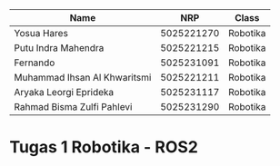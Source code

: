 | Name           | NRP        | Class     |
| ---            | ---        | ----------|
| Yosua Hares | 5025221270 | Robotika |
| Putu Indra Mahendra | 5025221215 | Robotika |
Fernando|5025231091|Robotika|
|Muhammad Ihsan Al Khwaritsmi|5025221211|Robotika|
|Aryaka Leorgi Eprideka|5025231117|Robotika|
|Rahmad Bisma Zulfi Pahlevi|5025231290|Robotika|


# Tugas 1 Robotika - ROS2
